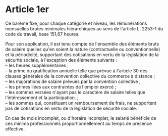 # Article 1er

Ce barème fixe, pour chaque catégorie et niveau, les rémunérations mensuelles brutes minimales hiérarchiques au sens de l'article L. 2253-1 du code du travail, base 151,67 heures.

Pour son application, il est tenu compte de l'ensemble des éléments bruts de salaire quelles qu'en soient la nature (contractuelle ou conventionnelle) et la périodicité, supportant des cotisations en vertu de la législation de la sécurité sociale, à l'exception des éléments suivants :  
 – les heures supplémentaires ;  
 – la prime ou gratification annuelle telle que prévue à l'article 30 des clauses générales de la convention collective du commerce à distance ;  
 – les majorations de salaire prévues par la convention collective ;  
 – les primes liées aux contraintes de l'emploi exercé ;  
 – les sommes versées n'ayant pas le caractère de salaire telles que l'intéressement et la participation. ;  
 – les sommes qui, constituant un remboursement de frais, ne supportent pas de cotisations en vertu de la législation de sécurité sociale.

En cas de mois incomplet, ou d'horaire incomplet, le salarié bénéficie de ces minima professionnels proportionnellement au temps de présence effective.

